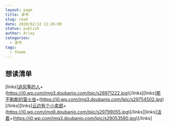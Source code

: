 ```yaml
---
layout: page
title: 读书
slug: read
date: 2020/02/12 11:26:00
status: publish
author: Arley
categories: 
  - 读书
tags: 
  - theme
---
```

## 想读清单
[links][追风筝的人](https://book.douban.com/subject/26773004/)+(https://i0.wp.com/img3.doubanio.com/lpic/s28971222.jpg)[/links][links][那不勒斯的萤火虫](https://book.douban.com/subject/30180821/)+(https://i0.wp.com/img3.doubanio.com/lpic/s29754502.jpg)[/links][links][云边有个小卖部](https://book.douban.com/subject/30254298/)+(https://i0.wp.com/img9.doubanio.com/lpic/s29799055.jpg)[/links][links][活着](https://book.douban.com/subject/4913064/)+(https://i0.wp.com/img3.doubanio.com/lpic/s29053580.jpg)[/links]
